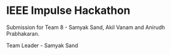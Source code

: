 # IEEE Impulse Hackathon 
Submission for Team 8 - Samyak Sand, Akil Vanam and Anirudh Prabhakaran.

Team Leader - Samyak Sand
